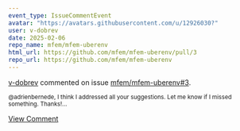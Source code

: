 ```yaml
---
event_type: IssueCommentEvent
avatar: "https://avatars.githubusercontent.com/u/12926030?"
user: v-dobrev
date: 2025-02-06
repo_name: mfem/mfem-uberenv
html_url: https://github.com/mfem/mfem-uberenv/pull/3
repo_url: https://github.com/mfem/mfem-uberenv
---
```


<a href='https://github.com/v-dobrev' target='_blank'>v-dobrev</a> commented on issue <a href='https://github.com/mfem/mfem-uberenv/pull/3' target='_blank'>mfem/mfem-uberenv#3</a>.

<small>@adrienbernede, I think I addressed all your suggestions. Let me know if I missed something. Thanks!...</small>

<a href='https://github.com/mfem/mfem-uberenv/pull/3' target='_blank'>View Comment</a>